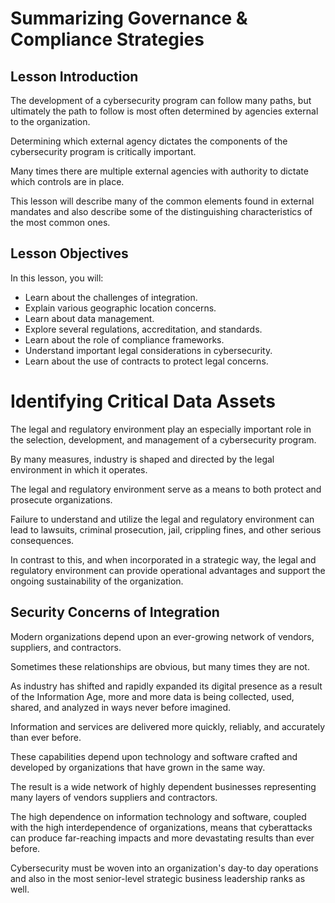# Summarizing Governance & Compliance Strategies

## Lesson Introduction
The development of a cybersecurity program can follow many paths, but ultimately the path to follow is most often determined by agencies external to the organization. 

Determining which external agency dictates the components of the cybersecurity program is critically important. 

Many times there are multiple external agencies with authority to dictate which controls are in place. 

This lesson will describe many of the common elements found in external mandates and also describe some of the distinguishing characteristics of the most common ones.

## Lesson Objectives
In this lesson, you will:
- Learn about the challenges of integration.
- Explain various geographic location concerns.
- Learn about data management.
- Explore several regulations, accreditation, and standards.
- Learn about the role of compliance frameworks.
- Understand important legal considerations in cybersecurity.
- Learn about the use of contracts to protect legal concerns.

# Identifying Critical Data Assets
The legal and regulatory environment play an especially important role in the selection, development, and management of a cybersecurity program. 

By many measures, industry is shaped and directed by the legal environment in which it operates. 

The legal and regulatory environment serve as a means to both protect and prosecute organizations. 

Failure to understand and utilize the legal and regulatory environment can lead to lawsuits, criminal prosecution, jail, crippling fines, and other serious consequences. 

In contrast to this, and when incorporated in a strategic way, the legal and regulatory environment can provide operational advantages and support the ongoing sustainability of the organization.

## Security Concerns of Integration
Modern organizations depend upon an ever-growing network of vendors, suppliers, and contractors. 

Sometimes these relationships are obvious, but many times they are not. 

As industry has shifted and rapidly expanded its digital presence as a result of the Information Age, more and more data is being collected, used, shared, and analyzed in ways never before imagined. 

Information and services are delivered more quickly, reliably, and accurately than ever before. 

These capabilities depend upon technology and software crafted and developed by organizations that have grown in the same way. 

The result is a wide network of highly dependent businesses representing many layers of vendors suppliers and contractors.

The high dependence on information technology and software, coupled with the high interdependence of organizations, means that cyberattacks can produce far-reaching impacts and more devastating results than ever before. 

Cybersecurity must be woven into an organization's day-to day operations and also in the most senior-level strategic business leadership ranks as well.
